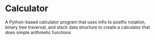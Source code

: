 # Calculator
A Python-based calculator program that uses infix to postfix notation, binary tree traversal, and stack data structure to create a calculator that does simple arithmetic functions
